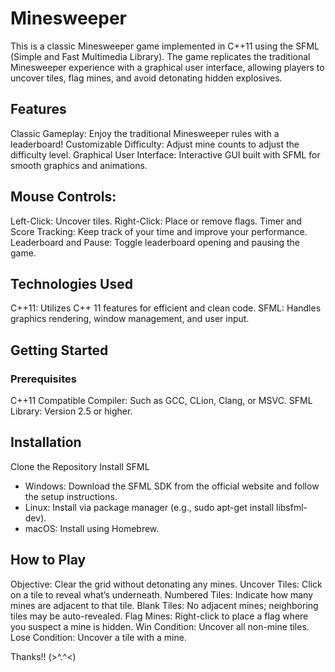# Minesweeper
This is a classic Minesweeper game implemented in C++11 using the SFML (Simple and Fast Multimedia Library). The game replicates the traditional Minesweeper experience with a graphical user interface, allowing players to uncover tiles, flag mines, and avoid detonating hidden explosives.

## Features
Classic Gameplay: Enjoy the traditional Minesweeper rules with a leaderboard!
Customizable Difficulty: Adjust mine counts to adjust the difficulty level.
Graphical User Interface: Interactive GUI built with SFML for smooth graphics and animations.
## Mouse Controls:
Left-Click: Uncover tiles.
Right-Click: Place or remove flags.
Timer and Score Tracking: Keep track of your time and improve your performance.
Leaderboard and Pause: Toggle leaderboard opening and pausing the game.
## Technologies Used
C++11: Utilizes C++ 11 features for efficient and clean code.
SFML: Handles graphics rendering, window management, and user input.
## Getting Started
### Prerequisites
C++11 Compatible Compiler: Such as GCC, CLion, Clang, or MSVC.
SFML Library: Version 2.5 or higher.
## Installation
Clone the Repository
Install SFML
- Windows: Download the SFML SDK from the official website and follow the setup instructions.
- Linux: Install via package manager (e.g., sudo apt-get install libsfml-dev).
- macOS: Install using Homebrew.

## How to Play
Objective: Clear the grid without detonating any mines.
Uncover Tiles: Click on a tile to reveal what’s underneath.
Numbered Tiles: Indicate how many mines are adjacent to that tile.
Blank Tiles: No adjacent mines; neighboring tiles may be auto-revealed.
Flag Mines: Right-click to place a flag where you suspect a mine is hidden.
Win Condition: Uncover all non-mine tiles.
Lose Condition: Uncover a tile with a mine.

Thanks!! (>^.^<)
